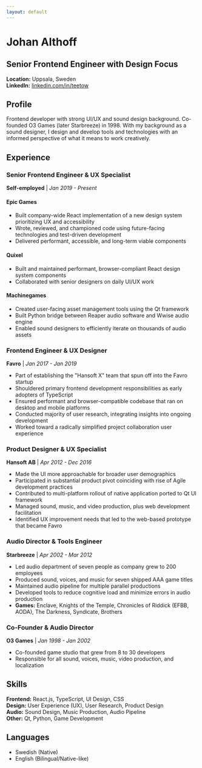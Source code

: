 ```yaml
---
layout: default
---
```


# Johan Althoff

## Senior Frontend Engineer with Design Focus

**Location:** Uppsala, Sweden  
**LinkedIn:** [linkedin.com/in/teetow](https://linkedin.com/in/teetow)

## Profile

Frontend developer with strong UI/UX and sound design background. Co-founded O3 Games (later Starbreeze) in 1998. With my background as a sound designer, I design and develop tools and technologies with an informed perspective of what it means to work creatively.

## Experience

### Senior Frontend Engineer & UX Specialist

**Self-employed** | _Jan 2019 - Present_

#### Epic Games

- Built company-wide React implementation of a new design system prioritizing UX and accessibility
- Wrote, reviewed, and championed code using future-facing technologies and test-driven development
- Delivered performant, accessible, and long-term viable components

#### Quixel

- Built and maintained performant, browser-compliant React design system components
- Collaborated with senior designers on daily UI/UX work

#### Machinegames

- Created user-facing asset management tools using the Qt framework
- Built Python bridge between Reaper audio software and Wwise audio engine
- Enabled sound designers to efficiently iterate on thousands of audio assets

### Frontend Engineer & UX Designer

**Favro** | _Jan 2017 - Jan 2019_

- Part of establishing the "Hansoft X" team that spun off into the Favro startup
- Shouldered primary frontend development responsibilities as early adopters of TypeScript
- Ensured performant and browser-compatible codebase that ran on desktop and mobile platforms
- Conducted majority of user research, integrating insights into ongoing development
- Worked toward a radically simplified project collaboration user experience

### Product Designer & UX Specialist

**Hansoft AB** | _Apr 2012 - Dec 2016_

- Made the UI more approachable for broader user demographics
- Participated in substantial product pivot coinciding with rise of Agile development practices
- Contributed to multi-platform rollout of native application ported to Qt UI framework
- Managed sound, music, and video production, plus web development facilitation
- Identified UX improvement needs that led to the web-based prototype that became Favro

### Audio Director & Tools Engineer

**Starbreeze** | _Apr 2002 - Mar 2012_

- Led audio department of seven people as company grew to 200 employees
- Produced sound, voices, and music for seven shipped AAA game titles
- Maintained audio pipeline for multiple parallel productions
- Developed tools to reduce cognitive load and minimize errors in audio production
- **Games:** Enclave, Knights of the Temple, Chronicles of Riddick (EFBB, AODA), The Darkness, Syndicate, Brothers

### Co-Founder & Audio Director

**O3 Games** | _Jan 1998 - Jan 2002_

- Co-founded game studio that grew from 8 to 30 developers
- Responsible for all sound, voices, music, video production, and localization

## Skills

**Frontend:** React.js, TypeScript, UI Design, CSS  
**Design:** User Experience (UX), User Research, Product Design  
**Audio:** Sound Design, Music Production, Audio Pipeline  
**Other:** Qt, Python, Game Development

## Languages

- Swedish (Native)
- English (Bilingual/Native-like)
